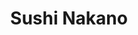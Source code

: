 ---
layout: place
title: "Sushi Nakano"
permalink: /arizona/phoenix/sushi-nakano.html
stateAbbr: AZ
stateName: Arizona
cityName: Phoenix
seo:
  name: "Sushi Nakano"
  type: Restaurant
  links: http://sushinakano.com/
description: "Sushi Nakano serves delicious sushi in Phoenix, Arizona. Try fresh Japanese dishes for a great dining experience. "
place_id: ChIJda-DUGEEK4cRJZYZfJMURsg
photos:
  - name: >-
      places/ChIJda-DUGEEK4cRJZYZfJMURsg/photos/AeeoHcL1egKgP1L76UytegPMQZClQ1eZ6haKPEMzerOybvciO-v1SGbDPue1oQShF9xdWtmVtNMPhbW4X9K_IeAX6-biDZjupgyRZf7Hp2w89ixs30fHUCLVVlUGE0ikA3b1__bmFovM2vljcAeTY7PEf-I3pGbHbW30iAPYZK1ryq1DkpzJMwpwCNG04ocdLtBeDzBwH-PMSwfJuM4KBZjjYsbFG_4AUFyZIYqg1gjbMlLLrXRr-KKu47GortTd3kA-cYsTurrdPOOFgQVuWrs7GZbHur0dAo2rp-Civ6sbriD9g1nyFUTWE5oHrDUhQtnrIzJyQ2hNKtR981KrBwVgW30TmmtcMNdaelp0bjTHIwublwnmx0xyHZ1EyJS1AlHlNg3-ndF9tgawmbMQvjM3e204jUJAZ2Dl0THQTH0_Ys7Fqg
    widthPx: 2531
    heightPx: 2973
    authorAttributions:
      - displayName: Ben C
        uri: https://maps.google.com/maps/contrib/105922668295351277014
        photoUri: >-
          https://lh3.googleusercontent.com/a/ACg8ocLWWjmVFAmb0Rnh3d5ixEIQLz5Sjj5YaVtp2fkhP3UiPKCc_Q=s100-p-k-no-mo
    flagContentUri: >-
      https://www.google.com/local/imagery/report/?cb_client=maps_api_places.places_api&image_key=!1e10!2sCIHM0ogKEICAgIDElK7hSw&hl=en-US
    googleMapsUri: >-
      https://www.google.com/maps/place//data=!3m4!1e2!3m2!1sCIHM0ogKEICAgIDElK7hSw!2e10!4m2!3m1!1s0x872b04615083af75:0xc84614937c199625
  - name: >-
      places/ChIJda-DUGEEK4cRJZYZfJMURsg/photos/AeeoHcLB5a96kFACKu15x3t1xoCh46PPMi3RrO6mcSNGe5G5mQAOee8OBZIzOweD_pV2kVhMeW2GYKZ4v4ktd783VAqA8iNL3VdjFYW-bbL-bGAOB2lXqT6r0fWNRqdt7vzEroL5noqDdiifzCwJG7mtFOAjXN_6OQiZIvOHBIEICzcvnuK9Sd5AmxkUNORz-5WRl7-pTZe_QvsY70d5eGnWZPUJtP6yV3GNZCmb3d6jVr_4dRxtsSh8zdfIsoVMdaNO4qAvq3N6i8J0TLKwbAAW9vb71kX-Bkbd2Fp4NVq5eoHYRrVHJSWQJ_SkAVW6VRiPZO6b_x3LVGJNyKoyqOJuyOlB9v9cEd7bVwU4S2roepHFHjBalWrmMEK4bKIWbTtZZbxj34Wi2OZjcrpTswrWSfQbjBmCYBTtzxX_ilYl-nE
    widthPx: 1646
    heightPx: 1053
    authorAttributions:
      - displayName: AMY
        uri: https://maps.google.com/maps/contrib/109957427538840185441
        photoUri: >-
          https://lh3.googleusercontent.com/a-/ALV-UjW6qYxAt2RZ74U2aNagjK3Wh3jdwqniX7b0rqM-StoY1BJrS3ESGQ=s100-p-k-no-mo
    flagContentUri: >-
      https://www.google.com/local/imagery/report/?cb_client=maps_api_places.places_api&image_key=!1e10!2sCIHM0ogKEICAgICG3LjdYQ&hl=en-US
    googleMapsUri: >-
      https://www.google.com/maps/place//data=!3m4!1e2!3m2!1sCIHM0ogKEICAgICG3LjdYQ!2e10!4m2!3m1!1s0x872b04615083af75:0xc84614937c199625
  - name: >-
      places/ChIJda-DUGEEK4cRJZYZfJMURsg/photos/AeeoHcLbFDISMPhvzQUDfHaAsKKTN2FgXqDl2nZqXRpRQVZCKfgngcvE3navAvRVmUc7cCb21aGz-Ci5WlGTK7aX4hgHHXScHDf1H8dODPDtxWoKUEW245EJqQHsdXC18CfFAZP5UtEJL9mIVuXh6dR5DFr5jVfLnveHdT5w1IBcjRfYeTZsoTqtO0yA-DOMkM5lKgDD-fpWjk6v6k1rXbW5TxbyBllFHvmrrXme41rM5kltaR_kTFTLWxODEi2wLRUQrNg3xuDXq-oaVPczf5r_3WM4IScLxdubVCFBGvkoYcjE3naGOKegC3Pyao68CrGQR9jSwKRrV2JeJMR9ZwpG_lQaPKu12Y3bL8r_7J8wJwK6H3X3tbZUn8RHqcDcHSvU_uceE2U8vrWXwXkVMcLn13cuuCqzlr0nFLj49eqNDU4
    widthPx: 4032
    heightPx: 3024
    authorAttributions:
      - displayName: Terry
        uri: https://maps.google.com/maps/contrib/113311388198382968297
        photoUri: >-
          https://lh3.googleusercontent.com/a/ACg8ocIExM3s-06IH-yyI172ATnWWFKGJD4_9dNU87X_DlhJqTFE7GU=s100-p-k-no-mo
    flagContentUri: >-
      https://www.google.com/local/imagery/report/?cb_client=maps_api_places.places_api&image_key=!1e10!2sCIHM0ogKEICAgICl4-KRHw&hl=en-US
    googleMapsUri: >-
      https://www.google.com/maps/place//data=!3m4!1e2!3m2!1sCIHM0ogKEICAgICl4-KRHw!2e10!4m2!3m1!1s0x872b04615083af75:0xc84614937c199625
  - name: >-
      places/ChIJda-DUGEEK4cRJZYZfJMURsg/photos/AeeoHcI0IzuC261phRTD2VelJ9pA6DfPoBbuIyeYHMYN5utrT-I6fu9U84bLLMAw-lscQs4yDlDR-YnaNIp3RQtUTlCdbtTYO_fWAHp38ZsPEh7zb4rpgWPg-7FezMfFMkCTh1uJoh8lbmJmJAaGIcDKvEHlR7JdkFRQsUtwInf7b5PMlzP6B-yT6MyB2s1on9FqapqQ-T_fXrV_kVSlgVuRgz6tyFbP4bqTE1KRA0TkrzMplEpc_ZGMqfRmSFkmwYnHGTV7D2vAjYuULcyMAoaffqU4xoPfiztMa8wSVGH0cTbJ8uzF9kHi2m-4AH76xszoZFGvq3kw8Ma2IhbYqVp-D33VbnWRu7sYNf9jk1A0ba4cPaoykWOnTD1t4dwBvvpzAp6jhuSGv_UbrrANErEVflwRUsTFUTB-dpUwkQYHWquB
    widthPx: 4000
    heightPx: 1985
    authorAttributions:
      - displayName: LittleRussian
        uri: https://maps.google.com/maps/contrib/104290952519949603056
        photoUri: >-
          https://lh3.googleusercontent.com/a/ACg8ocJf4hAe1akOKtECv80BXHhsx2LikYHDZ5d43j1ViBUFas8hp4KZ=s100-p-k-no-mo
    flagContentUri: >-
      https://www.google.com/local/imagery/report/?cb_client=maps_api_places.places_api&image_key=!1e10!2sCIHM0ogKEICAgICZiJmkvgE&hl=en-US
    googleMapsUri: >-
      https://www.google.com/maps/place//data=!3m4!1e2!3m2!1sCIHM0ogKEICAgICZiJmkvgE!2e10!4m2!3m1!1s0x872b04615083af75:0xc84614937c199625
  - name: >-
      places/ChIJda-DUGEEK4cRJZYZfJMURsg/photos/AeeoHcKAgjhi2xLKcz057fcMc0JfwQenxGwiBWm0gIvcPa7644XlobwPPiwa6BD4Ac7YPINB2ArQQX46GCjRcRzZOW-gfBQn2ZuNprpqMNWClJefc0en_MVz_YD-iscLrAi7XodtiZDg5G3M6nT_VVFZ3fPmcn8qcrEi_ZDXArg_H5xg3kXub-f6G5NxQDBVcZIRhqT2-x67-OzucYkU1OgB3jDzIxfrbYCV5pP8O_ZZ0Fn94DHYLSwS_p-0ruuqONzWaRyHlmOYZUk83fZjEehjF3f0HBCCVYbjMDYSfqAPBlYfezSJozXBoY3R-zmjbQCPISHQd2UolNfZndy7ifat3rRFBh81E_Q0KV2O265t8BscmM7smRcUK3csHY1WNZI04o54NGeHygOgGQxYQ2kCCoxnUjaDkc70s1kjV5VLIysdvHv5
    widthPx: 3024
    heightPx: 4032
    authorAttributions:
      - displayName: Infamous B
        uri: https://maps.google.com/maps/contrib/111240646142237516581
        photoUri: >-
          https://lh3.googleusercontent.com/a-/ALV-UjVTbolQ73x-fZWCEoIN5m7hWX7T7dnU7N4TwSMIRkQ3WbHWhZk=s100-p-k-no-mo
    flagContentUri: >-
      https://www.google.com/local/imagery/report/?cb_client=maps_api_places.places_api&image_key=!1e10!2sCIHM0ogKEICAgIDj2uXWyAE&hl=en-US
    googleMapsUri: >-
      https://www.google.com/maps/place//data=!3m4!1e2!3m2!1sCIHM0ogKEICAgIDj2uXWyAE!2e10!4m2!3m1!1s0x872b04615083af75:0xc84614937c199625
  - name: >-
      places/ChIJda-DUGEEK4cRJZYZfJMURsg/photos/AeeoHcIPjV17iE2mQTI2GFdju0zt7ajBJ4hg0ss9mwYwDijRijdTjxuBa62S3O2es2LS5SJSDby9zFhRxA4OcA1naYYHP8FXEFJQYC70HAPWcf6T4pTRJhuwLLyN0JrkAoAsBbJSli5yjAjhhfTUoTibEh_czzvCbB8MBEOGCj8ljkosntMGYMM72MgC0D2PbX6STDOaHD3kW61N0hzrVTXEhrsx5cEsH3882NlYJRGlsf9nx8yJuteBwWURZxNVwvw7LR1SeBczwu2DutmSGtiecDu9xDIowXBKFRxw3cqXC-_cT51IyMZwWb077tGg_gBjEBpbp9LcMqbe5Mobj-iXLWmsNFUT_Qd5GF0qUHqfU8xqN3xjxn7T_hfKYL0Qfo2CMWDxFPruM6a0bD9BsrqOUnWc5W8J6zagz7gAspMpk-UbB1dC
    widthPx: 4000
    heightPx: 3000
    authorAttributions:
      - displayName: hector angulo
        uri: https://maps.google.com/maps/contrib/113962784044007482313
        photoUri: >-
          https://lh3.googleusercontent.com/a/ACg8ocLyolqehkqUqWWqEOyoTx21VdkrNdCJcTFsp4N8JX-gbV6C_A=s100-p-k-no-mo
    flagContentUri: >-
      https://www.google.com/local/imagery/report/?cb_client=maps_api_places.places_api&image_key=!1e10!2sCIHM0ogKEICAgIDH67G4hQE&hl=en-US
    googleMapsUri: >-
      https://www.google.com/maps/place//data=!3m4!1e2!3m2!1sCIHM0ogKEICAgIDH67G4hQE!2e10!4m2!3m1!1s0x872b04615083af75:0xc84614937c199625
  - name: >-
      places/ChIJda-DUGEEK4cRJZYZfJMURsg/photos/AeeoHcLG_0pVLzzIx-5WiTkn6JPW16Y0W-UsOfOfP2ueiizVBEmrW6zreLpSj20GGHCxn9cuwsWNWuCPkomV9fi_JnDG-GhT3c4ZkXUe-QD2PDOBn7BKs4wJ6s4z8GxzJBk6T_bUADpf-6CL7rI1M_80Qq1fNW6hLxpOZKwd4jB0zBEKuuzTuNQMUB0W-o-aFCHlb4G3TPywNgShVIqUOmxJD9HUCWI6IMCxyQkhZkj6JLz5HXxDT1HkXrf_PCZY-mg4z-5MsLdX7gMKraNOp0sScDmVDyRCYZfDgswflT8K-rufL9mNv4_vEf3oMryv7K1132541C_fKHHuIGvWbRTzSx3p3SMUAmTVXspKiho_C2awydWQkVcs-cmohTAcN2wSE6topek_949KcweDuaZ1vz4lgbciRklBEoq3SVo5TcfWzJ0V
    widthPx: 4000
    heightPx: 3000
    authorAttributions:
      - displayName: Johnny Ma
        uri: https://maps.google.com/maps/contrib/110590184305769403864
        photoUri: >-
          https://lh3.googleusercontent.com/a-/ALV-UjVVn-cmfI16DYgeqIYjbFrz3oTOMyEiVMQIafBX-fGjJhmE6V8MGg=s100-p-k-no-mo
    flagContentUri: >-
      https://www.google.com/local/imagery/report/?cb_client=maps_api_places.places_api&image_key=!1e10!2sCIHM0ogKEICAgICnnL-HhAE&hl=en-US
    googleMapsUri: >-
      https://www.google.com/maps/place//data=!3m4!1e2!3m2!1sCIHM0ogKEICAgICnnL-HhAE!2e10!4m2!3m1!1s0x872b04615083af75:0xc84614937c199625
  - name: >-
      places/ChIJda-DUGEEK4cRJZYZfJMURsg/photos/AeeoHcIuluxZVvV8rdnhGjMQ-4aGrjD3fPK3LZzcveSTRgkSYVnKDM2RoSbFD4AEzKwG72wIATo2PbmdXHkZIUM-7Hf60yw7m37grWJ_giPmMX3DndTNrZK6XLVN8i5q_I5OAA_UUximLiYUYdaP2zpp4r8h-OArTznBV1LMBaGZh4KmAANjEfKC5v52YiEqbAumECUNNyyOO9MczTYnDQNzjrdkQ5m3-LO5OGhxvaxom2DRTgTWEsarBV881hugaPrygitBC-LhBQ5fU56ufZdmqJdzYF22Y0ATf4kizLuxILSvmWMMETeITT34ITkCyGqMoLDY9eXE8ur79HkLu63RSkeLol9zphmmSiGj1Ca930sRlomx00C_N0Z7wtuk29xxqfB2gxvQIcEjVGCj5ijBb_hZ2tVYGkAHioFbAMtVcUsbjP2e
    widthPx: 4032
    heightPx: 3024
    authorAttributions:
      - displayName: Saige Sanchez
        uri: https://maps.google.com/maps/contrib/117358439533457417353
        photoUri: >-
          https://lh3.googleusercontent.com/a-/ALV-UjWnsVHjJDfASK8bAhTaCluF5M3CZZhs9gq1l2ojI4wn6dCqoHk=s100-p-k-no-mo
    flagContentUri: >-
      https://www.google.com/local/imagery/report/?cb_client=maps_api_places.places_api&image_key=!1e10!2sCIHM0ogKEICAgMDg_9K16QE&hl=en-US
    googleMapsUri: >-
      https://www.google.com/maps/place//data=!3m4!1e2!3m2!1sCIHM0ogKEICAgMDg_9K16QE!2e10!4m2!3m1!1s0x872b04615083af75:0xc84614937c199625
  - name: >-
      places/ChIJda-DUGEEK4cRJZYZfJMURsg/photos/AeeoHcJgmoJvX7i55TjiAx1whOi9RTc-5eYaOxQcmmFLelBFJUrYe2PBCFL-1laXPRIasIo0Q0fSYHYjjK7mIi9UQxlaZDGvMq5TfhCjAkIS_07N_zgb8LbPJqEM6D6_-yA0_GY5CmldNoRmk1CxasDiEKUKASJsOUoFe0HXYjm1Qyav9BEgnpjIMDyMFa6wFhhMrXIdTK2pgodsrWy6xAcPYgeQDuGBt90dSiNSIrKE2UdgpyTlrkx1mEh-GudqackycdN69m7hTSO5W1FAsg2zUBbA-6odmuycVdLkMRH-h1C3UmrgwA6GG38c-xenOKd5UeV55g8wx6wA_hI3myQZTErAOjU96Exl93cjYdPi_xg7iREGEvGW4_3yJlLGal0HwkJItXHJfl6U-TXRmG2KFUmmGkdBH6OGSHVyfK8ZLP0SdZ7G
    widthPx: 3024
    heightPx: 4032
    authorAttributions:
      - displayName: blaise faber
        uri: https://maps.google.com/maps/contrib/106173741028688259892
        photoUri: >-
          https://lh3.googleusercontent.com/a-/ALV-UjUVl8LHQAwIvFnsFsRCKTBigwNXcBiJtczPvn8T2j1dEaUcGm0=s100-p-k-no-mo
    flagContentUri: >-
      https://www.google.com/local/imagery/report/?cb_client=maps_api_places.places_api&image_key=!1e10!2sCIHM0ogKEICAgID9i5205gE&hl=en-US
    googleMapsUri: >-
      https://www.google.com/maps/place//data=!3m4!1e2!3m2!1sCIHM0ogKEICAgID9i5205gE!2e10!4m2!3m1!1s0x872b04615083af75:0xc84614937c199625
  - name: >-
      places/ChIJda-DUGEEK4cRJZYZfJMURsg/photos/AeeoHcKoUQtBXGUzjZUQFkwDyRhrflcO07jrL0Y8RaAb3O43TQwSa_YTlsyx6zgEZk57FdCDdOBzVXCR6cF1PEz0auKHY9p9IauIEelpDhBMti3U8FzS_iJxI3Mhmr3XMWvARqLwz0L8zoNtnBCtxZxjFNtaDekhj47ESlhkC9duiNssOnMKFLtWfiMDuBysKCPgu9oEAF4OT2GVj1IJywceOjWVPr5tnFRVJdXfPsXrNKTRmm92YL5F-a7DbgvXmfxedw2-IeXM-eNAJ3ZvMh7C_K0EaXGdw4124LS7G4kOl_DvEJdSPv4570vjujJhR8enAoKBZMCN1W02cyBjT2M4ZIuVaAlgsGwrxhhGqW7LsYs5YydSrczslxcFf9_yDi1XV_eTGkiK_5tIgF-_DLfQNes-oPMiWp3ZFPxN4LK0Ob0
    widthPx: 3024
    heightPx: 4032
    authorAttributions:
      - displayName: Jacob Fong
        uri: https://maps.google.com/maps/contrib/105535611204745408364
        photoUri: >-
          https://lh3.googleusercontent.com/a-/ALV-UjVpLV7GwYBZibI9SDFuW5w3DpQLiOUq7q9LtrZvoimcFVFHT2bY=s100-p-k-no-mo
    flagContentUri: >-
      https://www.google.com/local/imagery/report/?cb_client=maps_api_places.places_api&image_key=!1e10!2sCIHM0ogKEICAgIDszfq2TQ&hl=en-US
    googleMapsUri: >-
      https://www.google.com/maps/place//data=!3m4!1e2!3m2!1sCIHM0ogKEICAgIDszfq2TQ!2e10!4m2!3m1!1s0x872b04615083af75:0xc84614937c199625
address: 4025 E Chandler Blvd, Phoenix, AZ 85044, USA
street: 4025 E Chandler Blvd
city: Phoenix
state: AZ
zip: '85044'
country: USA
neighborhood: Ahwatukee Foothills Village
latitude: '33.304342'
longitude: '-111.994492'
accessibility_options:
  wheelchairAccessibleParking: true
  wheelchairAccessibleEntrance: true
  wheelchairAccessibleRestroom: true
  wheelchairAccessibleSeating: true
business_status: OPERATIONAL
name: Sushi Nakano
google_maps_links:
  directionsUri: >-
    https://www.google.com/maps/dir//''/data=!4m7!4m6!1m1!4e2!1m2!1m1!1s0x872b04615083af75:0xc84614937c199625!3e0
  placeUri: https://maps.google.com/?cid=14431244679630132773
  writeAReviewUri: >-
    https://www.google.com/maps/place//data=!4m3!3m2!1s0x872b04615083af75:0xc84614937c199625!12e1
  reviewsUri: >-
    https://www.google.com/maps/place//data=!4m4!3m3!1s0x872b04615083af75:0xc84614937c199625!9m1!1b1
  photosUri: >-
    https://www.google.com/maps/place//data=!4m3!3m2!1s0x872b04615083af75:0xc84614937c199625!10e5
primary_type: Sushi Restaurant
opening_hours:
  regular: null
  current: null
secondary_opening_hours:
  regular:
    weekdayDescriptions: null
    type: null
  current:
    weekdayDescriptions: null
    type: null
phone: (602) 603-2129
price_level: null
price_range: $30 &ndash; $50
rating: '4.7'
rating_count: 311
website: http://sushinakano.com/
reviews: null
parking_options: null
payment_options: null
allow_dogs: null
curbside_pickup: null
delivery: null
dine_in: null
good_for_children: null
good_for_groups: null
good_for_sports: null
live_music: null
menu_for_children: null
outdoor_seating: null
reservable: null
restroom: null
serves_beer: null
serves_breakfast: null
serves_brunch: null
serves_cocktails: null
serves_coffee: null
serves_dinner: null
serves_dessert: null
serves_lunch: null
serves_vegetarian_food: null
serves_wine: null
takeout: null
summary: null

---